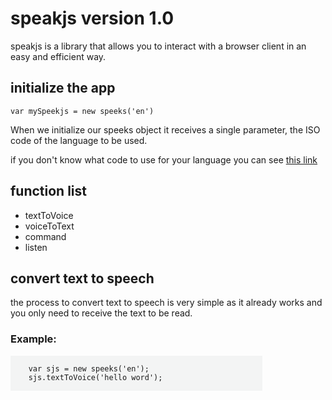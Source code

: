 # speakjs version 1.0
speakjs is a library that allows you to interact with a browser client in an easy and efficient way.
<h2>initialize the app</h2>
<code>var mySpeekjs = new speeks('en')</code><br>
<p>When we initialize our speeks object it receives a single parameter, the ISO code of the language to be used.</p>
<p>if you don't know what code to use for your language you can see <a href="https://www.w3schools.com/tags/ref_language_codes.asp">this link</a></p>
<h2>function list</h2>
<ul>
  <li>textToVoice</li>
  <li>voiceToText</li>
  <li>command</li>
  <li>listen</li>
</ul>
<h2>convert text to speech</h2>
<p>the process to convert text to speech is very simple as it already works and you only need to receive the text to be read.</p>
<h3>Example:</h3>
<div class="code">
  <code>
    var sjs = new speeks('en');
    sjs.textToVoice('hello word');
  </code>
</div>
<style>
  .code{
    background-color: #f3f4f4;
    width:80%;
  }
</style>
